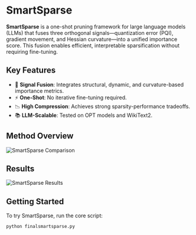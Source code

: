 # SmartSparse

**SmartSparse** is a one-shot pruning framework for large language models (LLMs) that fuses three orthogonal signals—quantization error (PQI), gradient movement, and Hessian curvature—into a unified importance score. This fusion enables efficient, interpretable sparsification without requiring fine-tuning.

## Key Features
- 🧠 **Signal Fusion**: Integrates structural, dynamic, and curvature-based importance metrics.
- ⚡ **One-Shot**: No iterative fine-tuning required.
- 📉 **High Compression**: Achieves strong sparsity-performance tradeoffs.
- 📚 **LLM-Scalable**: Tested on OPT models and WikiText2.

## Method Overview
![SmartSparse Comparison](https://github.com/user-attachments/assets/77ff672a-65f0-47fc-8d07-6eb828ecfb38)

## Results
![SmartSparse Results](https://github.com/user-attachments/assets/8868310f-f33f-4e05-8c83-0ebef7cd7308)

## Getting Started

To try SmartSparse, run the core script:

```bash
python finalsmartsparse.py
